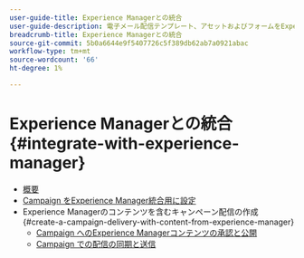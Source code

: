 ```yaml
---
user-guide-title: Experience Managerとの統合
user-guide-description: 電子メール配信テンプレート、アセットおよびフォームをExperience Managerで管理できるようにAdobe CampaignをAdobe Experience Managerと接続する方法について説明します。
breadcrumb-title: Experience Managerとの統合
source-git-commit: 5b0a6644e9f5407726c5f389db62ab7a0921abac
workflow-type: tm+mt
source-wordcount: '66'
ht-degree: 1%

---
```



# Experience Managerとの統合 {#integrate-with-experience-manager}

+ [概要](/help/tutorial-integrate-with-experience-manager/overview.md)
+ [Campaign をExperience Manager統合用に設定](/help/tutorial-integrate-with-experience-manager/configure-campaign-for-aem-integration.md)
+ Experience Managerのコンテンツを含むキャンペーン配信の作成 {#create-a-campaign-delivery-with-content-from-experience-manager}
   + [Campaign へのExperience Managerコンテンツの承認と公開](/help/tutorial-integrate-with-experience-manager/approve-and-publish-aem-content-to-campaign.md)
   + [Campaign での配信の同期と送信](/help/tutorial-integrate-with-experience-manager/synchronize-and-send-an-aem-delivery-in-campaign.md)

